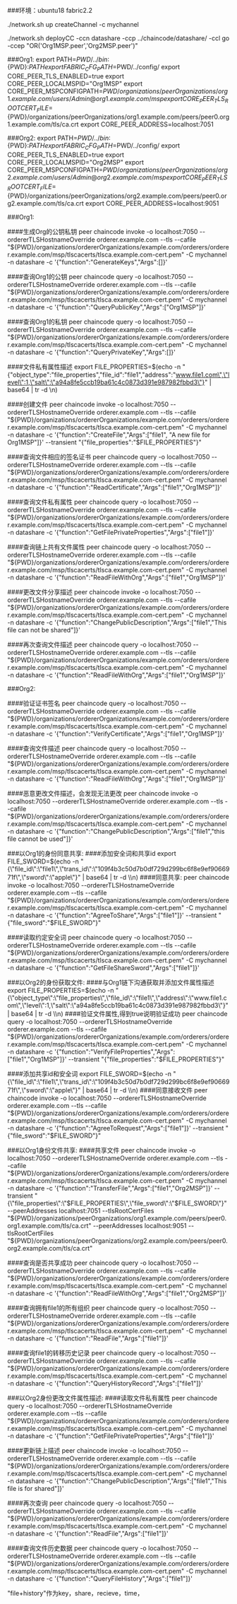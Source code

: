 ###环境：ubuntu18 fabric2.2

./network.sh up createChannel -c mychannel

./network.sh deployCC -ccn datashare -ccp ../chaincode/datashare/ -ccl go -ccep "OR('Org1MSP.peer','Org2MSP.peer')"

###Org1:
export PATH=${PWD}/../bin:${PWD}:$PATH
export FABRIC_CFG_PATH=$PWD/../config/
export CORE_PEER_TLS_ENABLED=true
export CORE_PEER_LOCALMSPID="Org1MSP"
export CORE_PEER_MSPCONFIGPATH=${PWD}/organizations/peerOrganizations/org1.example.com/users/Admin@org1.example.com/msp
export CORE_PEER_TLS_ROOTCERT_FILE=${PWD}/organizations/peerOrganizations/org1.example.com/peers/peer0.org1.example.com/tls/ca.crt
export CORE_PEER_ADDRESS=localhost:7051

###Org2:
export PATH=${PWD}/../bin:${PWD}:$PATH
export FABRIC_CFG_PATH=$PWD/../config/
export CORE_PEER_TLS_ENABLED=true
export CORE_PEER_LOCALMSPID="Org2MSP"
export CORE_PEER_MSPCONFIGPATH=${PWD}/organizations/peerOrganizations/org2.example.com/users/Admin@org2.example.com/msp
export CORE_PEER_TLS_ROOTCERT_FILE=${PWD}/organizations/peerOrganizations/org2.example.com/peers/peer0.org2.example.com/tls/ca.crt
export CORE_PEER_ADDRESS=localhost:9051

###Org1:

####生成Org的公钥私钥
peer chaincode invoke -o localhost:7050 --ordererTLSHostnameOverride orderer.example.com --tls --cafile "${PWD}/organizations/ordererOrganizations/example.com/orderers/orderer.example.com/msp/tlscacerts/tlsca.example.com-cert.pem" -C mychannel -n datashare -c '{"function":"GenerateKeys","Args":[]}'

####查询Org1的公钥
peer chaincode query -o localhost:7050 --ordererTLSHostnameOverride orderer.example.com --tls --cafile "${PWD}/organizations/ordererOrganizations/example.com/orderers/orderer.example.com/msp/tlscacerts/tlsca.example.com-cert.pem" -C mychannel -n datashare -c '{"function":"QueryPublicKey","Args":["Org1MSP"]}'

####查询Org1的私钥
peer chaincode query -o localhost:7050 --ordererTLSHostnameOverride orderer.example.com --tls --cafile "${PWD}/organizations/ordererOrganizations/example.com/orderers/orderer.example.com/msp/tlscacerts/tlsca.example.com-cert.pem" -C mychannel -n datashare -c '{"function":"QueryPrivateKey","Args":[]}'


####文件私有属性描述
export FILE_PROPERTIES=$(echo -n "{\"object_type\":\"file_properties\",\"file_id\":\"file1\",\"address\":\"www.file1.com\",\"level\":1,\"salt\":\"a94a8fe5ccb19ba61c4c0873d391e987982fbbd3\"}" | base64 | tr -d \\n)

####创建文件
peer chaincode invoke -o localhost:7050 --ordererTLSHostnameOverride orderer.example.com --tls --cafile "${PWD}/organizations/ordererOrganizations/example.com/orderers/orderer.example.com/msp/tlscacerts/tlsca.example.com-cert.pem" -C mychannel -n datashare -c '{"function":"CreateFile","Args":["file1", "A new file for Org1MSP"]}' --transient "{\"file_properties\":\"$FILE_PROPERTIES\"}"

####查询文件相应的签名证书
peer chaincode query -o localhost:7050 --ordererTLSHostnameOverride orderer.example.com --tls --cafile "${PWD}/organizations/ordererOrganizations/example.com/orderers/orderer.example.com/msp/tlscacerts/tlsca.example.com-cert.pem" -C mychannel -n datashare -c '{"function":"ReadCertificate","Args":["file1","Org1MSP"]}'


####查询文件私有属性
peer chaincode query -o localhost:7050 --ordererTLSHostnameOverride orderer.example.com --tls --cafile "${PWD}/organizations/ordererOrganizations/example.com/orderers/orderer.example.com/msp/tlscacerts/tlsca.example.com-cert.pem" -C mychannel -n datashare -c '{"function":"GetFilePrivateProperties","Args":["file1"]}'

####查询链上共有文件属性
peer chaincode query -o localhost:7050 --ordererTLSHostnameOverride orderer.example.com --tls --cafile "${PWD}/organizations/ordererOrganizations/example.com/orderers/orderer.example.com/msp/tlscacerts/tlsca.example.com-cert.pem" -C mychannel -n datashare -c '{"function":"ReadFileWithOrg","Args":["file1","Org1MSP"]}'

####更改文件分享描述
peer chaincode invoke -o localhost:7050 --ordererTLSHostnameOverride orderer.example.com --tls --cafile "${PWD}/organizations/ordererOrganizations/example.com/orderers/orderer.example.com/msp/tlscacerts/tlsca.example.com-cert.pem" -C mychannel -n datashare -c '{"function":"ChangePublicDescription","Args":["file1","This file can not be shared"]}'

####再次查询文件描述
peer chaincode query -o localhost:7050 --ordererTLSHostnameOverride orderer.example.com --tls --cafile "${PWD}/organizations/ordererOrganizations/example.com/orderers/orderer.example.com/msp/tlscacerts/tlsca.example.com-cert.pem" -C mychannel -n datashare -c '{"function":"ReadFileWithOrg","Args":["file1","Org1MSP"]}'

###Org2:

####验证证书签名
peer chaincode query -o localhost:7050 --ordererTLSHostnameOverride orderer.example.com --tls --cafile "${PWD}/organizations/ordererOrganizations/example.com/orderers/orderer.example.com/msp/tlscacerts/tlsca.example.com-cert.pem" -C mychannel -n datashare -c '{"function":"VerifyCertificate","Args":["file1","Org1MSP"]}'

####查询文件描述
peer chaincode query -o localhost:7050 --ordererTLSHostnameOverride orderer.example.com --tls --cafile "${PWD}/organizations/ordererOrganizations/example.com/orderers/orderer.example.com/msp/tlscacerts/tlsca.example.com-cert.pem" -C mychannel -n datashare -c '{"function":"ReadFileWithOrg","Args":["file1","Org1MSP"]}'

####恶意更改文件描述，会发现无法更改
peer chaincode invoke -o localhost:7050 --ordererTLSHostnameOverride orderer.example.com --tls --cafile "${PWD}/organizations/ordererOrganizations/example.com/orderers/orderer.example.com/msp/tlscacerts/tlsca.example.com-cert.pem" -C mychannel -n datashare -c '{"function":"ChangePublicDescription","Args":["file1","this file cannot be used"]}'

###以Org1的身份同意共享:
####添加安全词和共享id
export FILE_SWORD=$(echo -n "{\"file_id\":\"file1\",\"trans_id\":\"109f4b3c50d7b0df729d299bc6f8e9ef9066971f\",\"sword\":\"apple\"}" | base64 | tr -d \\n)
####同意共享:
peer chaincode invoke -o localhost:7050 --ordererTLSHostnameOverride orderer.example.com --tls --cafile "${PWD}/organizations/ordererOrganizations/example.com/orderers/orderer.example.com/msp/tlscacerts/tlsca.example.com-cert.pem" -C mychannel -n datashare -c '{"function":"AgreeToShare","Args":["file1"]}' --transient "{\"file_sword\":\"$FILE_SWORD\"}"

####读取约定安全词
peer chaincode query -o localhost:7050 --ordererTLSHostnameOverride orderer.example.com --tls --cafile "${PWD}/organizations/ordererOrganizations/example.com/orderers/orderer.example.com/msp/tlscacerts/tlsca.example.com-cert.pem" -C mychannel -n datashare -c '{"function":"GetFileShareSword","Args":["file1"]}'

###以Org2的身份获取文件:
####与Org1链下沟通获取并添加文件属性描述
export FILE_PROPERTIES=$(echo -n "{\"object_type\":\"file_properties\",\"file_id\":\"file1\",\"address\":\"www.file1.com\",\"level\":1,\"salt\":\"a94a8fe5ccb19ba61c4c0873d391e987982fbbd3\"}" | base64 | tr -d \\n)
####验证文件属性,得到true说明验证成功
peer chaincode query -o localhost:7050 --ordererTLSHostnameOverride orderer.example.com --tls --cafile "${PWD}/organizations/ordererOrganizations/example.com/orderers/orderer.example.com/msp/tlscacerts/tlsca.example.com-cert.pem" -C mychannel -n datashare -c '{"function":"VerifyFileProperties","Args":["file1","Org1MSP"]}' --transient "{\"file_properties\":\"$FILE_PROPERTIES\"}"

####添加共享id和安全词
export FILE_SWORD=$(echo -n "{\"file_id\":\"file1\",\"trans_id\":\"109f4b3c50d7b0df729d299bc6f8e9ef9066971f\",\"sword\":\"apple\"}" | base64 | tr -d \\n)
####同意接收文件
peer chaincode invoke -o localhost:7050 --ordererTLSHostnameOverride orderer.example.com --tls --cafile "${PWD}/organizations/ordererOrganizations/example.com/orderers/orderer.example.com/msp/tlscacerts/tlsca.example.com-cert.pem" -C mychannel -n datashare -c '{"function":"AgreeToRequest","Args":["file1"]}' --transient "{\"file_sword\":\"$FILE_SWORD\"}"

###以Org1身份文件共享:
####共享文件
peer chaincode invoke -o localhost:7050 --ordererTLSHostnameOverride orderer.example.com --tls --cafile "${PWD}/organizations/ordererOrganizations/example.com/orderers/orderer.example.com/msp/tlscacerts/tlsca.example.com-cert.pem" -C mychannel -n datashare -c '{"function":"TransferFile","Args":["file1","Org2MSP"]}' --transient "{\"file_properties\":\"$FILE_PROPERTIES\",\"file_sword\":\"$FILE_SWORD\"}" --peerAddresses localhost:7051 --tlsRootCertFiles "${PWD}/organizations/peerOrganizations/org1.example.com/peers/peer0.org1.example.com/tls/ca.crt" --peerAddresses localhost:9051 --tlsRootCertFiles "${PWD}/organizations/peerOrganizations/org2.example.com/peers/peer0.org2.example.com/tls/ca.crt"

####查询是否共享成功
peer chaincode query -o localhost:7050 --ordererTLSHostnameOverride orderer.example.com --tls --cafile "${PWD}/organizations/ordererOrganizations/example.com/orderers/orderer.example.com/msp/tlscacerts/tlsca.example.com-cert.pem" -C mychannel -n datashare -c '{"function":"ReadFileWithOrg","Args":["file1","Org2MSP"]}'

####查询拥有file1的所有组织
peer chaincode query -o localhost:7050 --ordererTLSHostnameOverride orderer.example.com --tls --cafile "${PWD}/organizations/ordererOrganizations/example.com/orderers/orderer.example.com/msp/tlscacerts/tlsca.example.com-cert.pem" -C mychannel -n datashare -c '{"function":"ReadFile","Args":["file1"]}'

####查询file1的转移历史记录
peer chaincode query -o localhost:7050 --ordererTLSHostnameOverride orderer.example.com --tls --cafile "${PWD}/organizations/ordererOrganizations/example.com/orderers/orderer.example.com/msp/tlscacerts/tlsca.example.com-cert.pem" -C mychannel -n datashare -c '{"function":"QueryHistoryRecord","Args":["file1"]}'


###以Org2身份更改文件属性描述:
####读取文件私有属性
peer chaincode query -o localhost:7050 --ordererTLSHostnameOverride orderer.example.com --tls --cafile "${PWD}/organizations/ordererOrganizations/example.com/orderers/orderer.example.com/msp/tlscacerts/tlsca.example.com-cert.pem" -C mychannel -n datashare -c '{"function":"GetFilePrivateProperties","Args":["file1"]}'

####更新链上描述
peer chaincode invoke -o localhost:7050 --ordererTLSHostnameOverride orderer.example.com --tls --cafile "${PWD}/organizations/ordererOrganizations/example.com/orderers/orderer.example.com/msp/tlscacerts/tlsca.example.com-cert.pem" -C mychannel -n datashare -c '{"function":"ChangePublicDescription","Args":["file1","This file is for shared"]}'

####再次查询
peer chaincode query -o localhost:7050 --ordererTLSHostnameOverride orderer.example.com --tls --cafile "${PWD}/organizations/ordererOrganizations/example.com/orderers/orderer.example.com/msp/tlscacerts/tlsca.example.com-cert.pem" -C mychannel -n datashare -c '{"function":"ReadFile","Args":["file1"]}'

####查询文件历史数据
peer chaincode query -o localhost:7050 --ordererTLSHostnameOverride orderer.example.com --tls --cafile "${PWD}/organizations/ordererOrganizations/example.com/orderers/orderer.example.com/msp/tlscacerts/tlsca.example.com-cert.pem" -C mychannel -n datashare -c '{"function":"QueryFileHistory","Args":["file1"]}'

"file+history"作为key，share，recieve，time，
